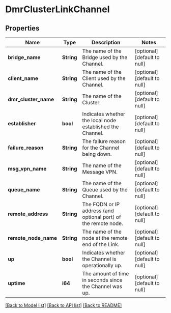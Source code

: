 # DmrClusterLinkChannel

## Properties
Name | Type | Description | Notes
------------ | ------------- | ------------- | -------------
**bridge_name** | **String** | The name of the Bridge used by the Channel. | [optional] [default to null]
**client_name** | **String** | The name of the Client used by the Channel. | [optional] [default to null]
**dmr_cluster_name** | **String** | The name of the Cluster. | [optional] [default to null]
**establisher** | **bool** | Indicates whether the local node established the Channel. | [optional] [default to null]
**failure_reason** | **String** | The failure reason for the Channel being down. | [optional] [default to null]
**msg_vpn_name** | **String** | The name of the Message VPN. | [optional] [default to null]
**queue_name** | **String** | The name of the Queue used by the Channel. | [optional] [default to null]
**remote_address** | **String** | The FQDN or IP address (and optional port) of the remote node. | [optional] [default to null]
**remote_node_name** | **String** | The name of the node at the remote end of the Link. | [optional] [default to null]
**up** | **bool** | Indicates whether the Channel is operationally up. | [optional] [default to null]
**uptime** | **i64** | The amount of time in seconds since the Channel was up. | [optional] [default to null]

[[Back to Model list]](../README.md#documentation-for-models) [[Back to API list]](../README.md#documentation-for-api-endpoints) [[Back to README]](../README.md)


